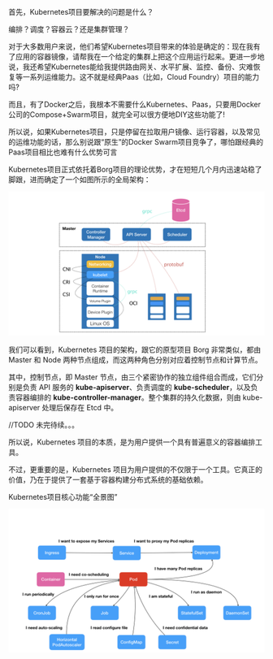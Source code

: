 首先，Kubernetes项目要解决的问题是什么？

编排？调度？容器云？还是集群管理？

对于大多数用户来说，他们希望Kubernetes项目带来的体验是确定的：现在我有了应用的容器镜像，请帮我在一个给定的集群上把这个应用运行起来。更进一步地说，我还希望Kubernetes能给我提供路由网关、水平扩展、监控、备份、灾难恢复等一系列运维能力。这不就是经典Paas（比如，Cloud Foundry）项目的能力吗?

<!--more-->
而且，有了Docker之后，我根本不需要什么Kubernetes、Paas，只要用Docker公司的Compose+Swarm项目，就完全可以很方便地DIY这些功能了!

所以说，如果Kubernetes项目，只是停留在拉取用户镜像、运行容器，以及常见的运维功能的话，那么别说跟“原生”的Docker Swarm项目竞争了，哪怕跟经典的Paas项目相比也难有什么优势可言


Kubernetes项目正式依托着Borg项目的理论优势，才在短短几个月内迅速站稳了脚跟，进而确定了一个如图所示的全局架构：

![kubernetes](/img/k8s-architecture.png)

我们可以看到，Kubernetes 项目的架构，跟它的原型项目 Borg 非常类似，都由 Master 和 Node 两种节点组成，而这两种角色分别对应着控制节点和计算节点。

其中，控制节点，即 Master 节点，由三个紧密协作的独立组件组合而成，它们分别是负责 API 服务的 **kube-apiserver**、负责调度的 **kube-scheduler**，以及负责容器编排的 **kube-controller-manager**。整个集群的持久化数据，则由 kube-apiserver 处理后保存在 Etcd 中。

//TODO
未完待续。。。


所以说，Kubernetes 项目的本质，是为用户提供一个具有普遍意义的容器编排工具。

不过，更重要的是，Kubernetes 项目为用户提供的不仅限于一个工具。它真正的价值，乃在于提供了一套基于容器构建分布式系统的基础依赖。



Kubernetes项目核心功能“全景图”

![kubernetes-features](/img/k8s-features.png)
